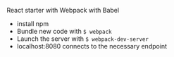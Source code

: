 React starter with Webpack with Babel

- install npm
- Bundle new code with `$ webpack`
- Launch the server with `$ webpack-dev-server`
- localhost:8080 connects to the necessary endpoint